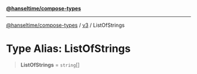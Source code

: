 [**@hanseltime/compose-types**](../../../../README.md)

***

[@hanseltime/compose-types](../../../../README.md) / [v3](../README.md) / ListOfStrings

# Type Alias: ListOfStrings

> **ListOfStrings** = `string`[]

